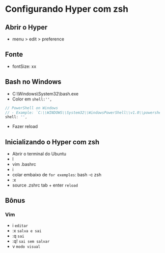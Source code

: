# Configurando Hyper com zsh

## Abrir o Hyper
* menu > edit > preference

## Fonte 
* fontSize: xx

## Bash no Windows
* C:\\Windows\\System32\\bash.exe
* Color em `shell:'',`
```js
// PowerShell on Windows
// - Example: `C:\\WINDOWS\\System32\\WindowsPowerShell\\v1.0\\powershell.exe`
shell: '',
```
* Fazer reload

## Inicializando o Hyper com zsh 
* Abrir o terminal do Ubuntu
* l
* vim .bashrc
* i
* colar embaixo de `for exemples`: bash -c zsh
* :x
* source .zshrc tab + enter `reload`

## Bônus
### Vim
* i `editar`
* :x `salva e sai`
* :q `sai`
* :q! `sai sem salvar`
* v `modo visual`